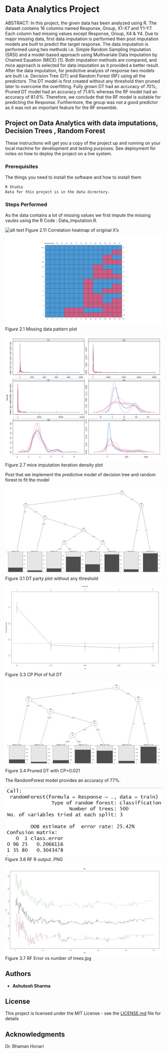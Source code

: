 # Data Analytics Project

ABSTRACT: In this project, the given data has been analyzed using R. The dataset contains 16 columns named Response, Group, X1-X7 and Y1-Y7. Each column had missing values except Response, Group, X4 & Y4. Due to major missing data, first data imputation is performed then post imputation models are built to predict the target response. The data imputation is performed using two methods i.e. Simple Random Sampling Imputation (SRSI) and a model-based approach using Multivariate Data Imputation by Chained Equation (MICE) [1]. Both imputation methods are compared, and mice approach is selected for data imputation as it provided a better result. After the data imputation, for predictive analysis of response two models are built i.e. Decision Tree (DT) and Random Forest (RF) using all the predictors. The DT model is first created without any threshold then pruned later to overcome the overfitting. Fully grown DT had an accuracy of 70%; Pruned DT model had an accuracy of 71.6% whereas the RF model had an accuracy of 81.6%. Therefore, we conclude that the RF model is suitable for predicting the Response. Furthermore, the group was not a good predictor as it was not an important feature for the RF ensemble.

## Project on Data Analytics with data imputations, Decision Trees , Random Forest

These instructions will get you a copy of the project up and running on your local machine for development and testing purposes. See deployment for notes on how to deploy the project on a live system.

### Prerequisites

The things you need to install the software and how to install them

```
R Studio
Data for this project is in the data directory.
```

### Steps Performed

As the data contains a lot of missing values we first impute the missing vaules using the R Code : Data_Imputation.R.


![alt text](https://github.com/gammingfreak/DataAnalytics_Project/blob/master/Visualizations/Figure%202.11%20Correlation%20heatmap%20of%20original%20X%E2%80%99s.png)
Figure 2.11 Correlation heatmap of original X’s


![alt text](https://raw.githubusercontent.com/gammingfreak/DataAnalytics_Project/master/Visualizations/Figure%202.1%20Missing%20data%20pattern%20plot.bmp)
Figure 2.1 Missing data pattern plot



![alt text](https://github.com/gammingfreak/DataAnalytics_Project/blob/master/Visualizations/Figure%202.7%20mice%20imputation%20iteration%20density%20plot.png)
Figure 2.7 mice imputation iteration density plot


Post that we implement the predictive model of decision tree and random forest to fit the model


![alt text](https://github.com/gammingfreak/DataAnalytics_Project/blob/master/Visualizations/Figure%203.1%20DT%20party%20plot%20without%20any%20threshold..jpg)
Figure 3.1 DT party plot without any threshold


![alt text](https://github.com/gammingfreak/DataAnalytics_Project/blob/master/Visualizations/Figure%203.3%20CP%20Plot%20of%20full%20DT.png)
Figure 3.3 CP Plot of full DT


![alt text](https://github.com/gammingfreak/DataAnalytics_Project/blob/master/Visualizations/Figure%203.4%20Pruned%20DT%20with%20CP%3D0.021.png)
Figure 3.4 Pruned DT with CP=0.021



The RandomForest model provides an accuracy of 77%.


![alt text](https://github.com/gammingfreak/DataAnalytics_Project/blob/master/Visualizations/Figure%203.6%20RF%20R%20output..PNG)
Figure 3.6 RF R output..PNG



![alt text](https://github.com/gammingfreak/DataAnalytics_Project/blob/master/Visualizations/Figure%203.7%20RF%20Error%20vs%20number%20of%20trees.jpg)
Figure 3.7 RF Error vs number of trees.jpg

## Authors

* **Ashutosh Sharma**


## License

This project is licensed under the MIT License - see the [LICENSE.md](LICENSE.md) file for details

## Acknowledgments

Dr. Bhaman Honari
